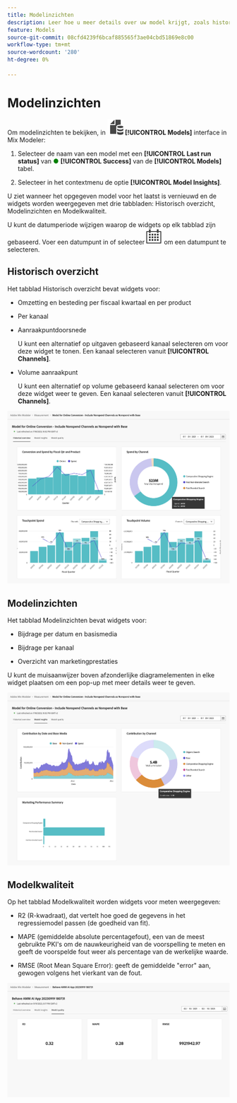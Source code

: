 ```yaml
---
title: Modelinzichten
description: Leer hoe u meer details over uw model krijgt, zoals historisch overzicht, modelinzichten en modelkwaliteit in de Mix Modeler.
feature: Models
source-git-commit: 08cfd4239f6bcaf885565f3ae04cbd51869e8c00
workflow-type: tm+mt
source-wordcount: '280'
ht-degree: 0%

---
```



# Modelinzichten

Om modelinzichten te bekijken, in ![Modellen](../assets/icons/FileData.svg) **[!UICONTROL Models]** interface in Mix Modeler:

1. Selecteer de naam van een model met een **[!UICONTROL Last run status]** van <span style="color:green">●</span> **[!UICONTROL Success]** van de **[!UICONTROL Models]** tabel.

1. Selecteer in het contextmenu de optie **[!UICONTROL Model Insights]**.

U ziet wanneer het opgegeven model voor het laatst is vernieuwd en de widgets worden weergegeven met drie tabbladen: Historisch overzicht, Modelinzichten en Modelkwaliteit.

U kunt de datumperiode wijzigen waarop de widgets op elk tabblad zijn gebaseerd. Voer een datumpunt in of selecteer ![Kalender](../assets/icons/Calendar.svg) om een datumpunt te selecteren.


## Historisch overzicht

Het tabblad Historisch overzicht bevat widgets voor:

* Omzetting en besteding per fiscaal kwartaal en per product

* Per kanaal

* Aanraakpuntdoorsnede

  U kunt een alternatief op uitgaven gebaseerd kanaal selecteren om voor deze widget te tonen. Een kanaal selecteren vanuit **[!UICONTROL Channels]**.

* Volume aanraakpunt

  U kunt een alternatief op volume gebaseerd kanaal selecteren om voor deze widget weer te geven. Een kanaal selecteren vanuit **[!UICONTROL Channels]**.



![Model - Historisch overzicht](../assets/model-historical-overview.png)


## Modelinzichten

Het tabblad Modelinzichten bevat widgets voor:

* Bijdrage per datum en basismedia

* Bijdrage per kanaal

* Overzicht van marketingprestaties

U kunt de muisaanwijzer boven afzonderlijke diagramelementen in elke widget plaatsen om een pop-up met meer details weer te geven.

![Model - Modelinzichten](../assets/model-model-insights.png)


## Modelkwaliteit

Op het tabblad Modelkwaliteit worden widgets voor meten weergegeven:

* R2 (R-kwadraat), dat vertelt hoe goed de gegevens in het regressiemodel passen (de goedheid van fit).

* MAPE (gemiddelde absolute percentagefout), een van de meest gebruikte PKI&#39;s om de nauwkeurigheid van de voorspelling te meten en geeft de voorspelde fout weer als percentage van de werkelijke waarde.

* RMSE (Root Mean Square Error): geeft de gemiddelde &quot;error&quot; aan, gewogen volgens het vierkant van de fout.

![Modelkwaliteit](../assets/model-quality.png)


